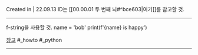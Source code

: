 Created in | 22.09.13
ID는 [[00.00.01 두 번째 뇌#^bce603|여기]]를 참고할 것.

---
f-string을 사용할 것.
name = 'bob'
print(f'{name} is happy')


[참고](https://brownbears.tistory.com/421)
#_howto  #_python 

---
